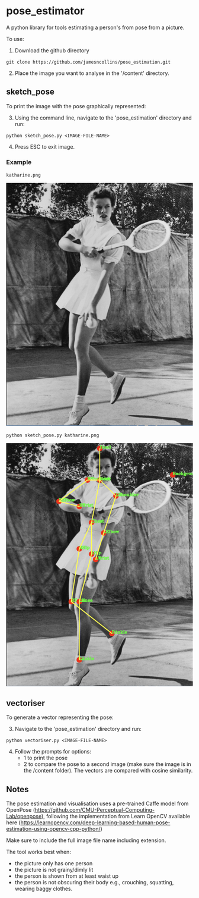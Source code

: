 pose_estimator
==============

A python library for tools estimating a person's from pose from a picture. 

To use: 

1. Download the github directory

```
git clone https://github.com/jamesncollins/pose_estimation.git
```

2. Place the image you want to analyse in the '/content' directory. 


## sketch_pose

To print the image with the pose graphically represented: 

3. Using the command line, navigate to the 'pose_estimation' directory and run:

```
python sketch_pose.py <IMAGE-FILE-NAME>
```

4. Press ESC to exit image.

### Example

```
katharine.png
```

![Katharine](https://github.com/jamesncollins/pose_estimation/blob/main/content/katharine.png?raw=true)

```
python sketch_pose.py katharine.png
```

 ![Pose](https://github.com/jamesncollins/pose_estimation/blob/main/content/katharine2.png?raw=true)


## vectoriser

To generate a vector representing the pose:

3. Navigate to the 'pose_estimation' directory and run:

```
python vectoriser.py <IMAGE-FILE-NAME>
```

4. Follow the prompts for options: 
    - 1 to print the pose
    - 2 to compare the pose to a second image (make sure the image is in the /content folder). The vectors are compared with cosine similarity. 

## Notes

The pose estimation and visualisation uses a pre-trained Caffe model from OpenPose (https://github.com/CMU-Perceptual-Computing-Lab/openpose), following the implementation from Learn OpenCV available here (https://learnopencv.com/deep-learning-based-human-pose-estimation-using-opencv-cpp-python/)

Make sure to include the full image file name including extension. 

The tool works best when: 
- the picture only has one person
- the picture is not grainy/dimly lit
- the person is shown from at least waist up
- the person is not obscuring their body e.g., crouching, squatting, wearing baggy clothes. 

